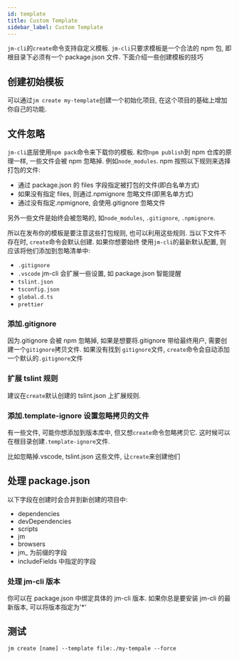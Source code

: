 ```yaml
---
id: template
title: Custom Template
sidebar_label: Custom Template
---
```


`jm-cli`的`create`命令支持自定义模板. `jm-cli`只要求模板是一个合法的 npm 包, 即根目录下必须有一个 package.json 文件.
下面介绍一些创建模板的技巧

## 创建初始模板

可以通过`jm create my-template`创建一个初始化项目, 在这个项目的基础上增加你自己的功能.

## 文件忽略

`jm-cli`底层使用`npm pack`命令来下载你的模板. 和你`npm publish`到 npm 仓库的原理一样, 一些文件会被 npm 忽略掉.
例如`node_modules`. npm 按照以下规则来选择打包的文件:

- 通过 package.json 的 files 字段指定被打包的文件(即白名单方式)
- 如果没有指定 files, 则通过.npmignore 忽略文件(即黑名单方式)
- 通过没有指定.npmignore, 会使用.gitignore 忽略文件

另外一些文件是始终会被忽略的, 如`node_modules`, `.gitignore`, `.npmignore`.

所以在发布你的模板是要注意这些打包规则, 也可以利用这些规则. 当以下文件不存在时, `create`命令会默认创建. 如果你想要始终
使用`jm-cli`的最新默认配置, 则应该将他们添加到忽略清单中:

- `.gitignore`
- `.vscode` jm-cli 会扩展一些设置, 如 package.json 智能提醒
- `tslint.json`
- `tsconfig.json`
- `global.d.ts`
- `prettier`

### 添加.gitignore

因为.gitignore 会被 npm 忽略掉, 如果是想要将.gitignore 带给最终用户, 需要创建一个`gitignore`拷贝文件. 如果没有找到
`gitignore`文件, `create`命令会自动添加一个默认的`.gitignore`文件

### 扩展 tslint 规则

建议在`create`默认创建的 tslint.json 上扩展规则.

### 添加.template-ignore 设置忽略拷贝的文件

有一些文件, 可能你想添加到版本库中, 但又想`create`命令忽略拷贝它. 这时候可以在根目录创建`.template-ignore`文件.

比如忽略掉.vscode, tslint.json 这些文件, 让`create`来创建他们

## 处理 package.json

以下字段在创建时会合并到新创建的项目中:

- dependencies
- devDependencies
- scripts
- jm
- browsers
- jm\_ 为前缀的字段
- includeFields 中指定的字段

### 处理 jm-cli 版本

你可以在 package.json 中绑定具体的 jm-cli 版本. 如果你总是要安装 jm-cli 的最新版本, 可以将版本指定为'\*'

## 测试

```shell
jm create [name] --template file:./my-tempale --force
```
